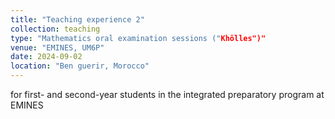 ```yaml
---
title: "Teaching experience 2"
collection: teaching
type: "Mathematics oral examination sessions ("Khôlles")"
venue: "EMINES, UM6P"
date: 2024-09-02 
location: "Ben guerir, Morocco"
---
```


for first- and second-year students in the integrated preparatory program at EMINES

